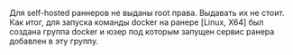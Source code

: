 Для self-hosted раннеров не выданы root права. Выдавать их не стоит.
Как итог, для запуска команды docker на ранере [Linux, X64] был создана группа docker и юзер под которым запущен сервис ранера добавлен в эту группу. 

